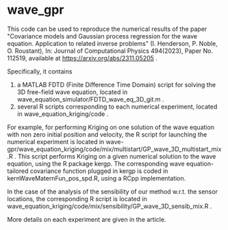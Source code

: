 # wave_gpr
This code can be used to reproduce the numerical results of the paper "Covariance models and Gaussian process regression for the wave equation. Application to related inverse problems" (I. Henderson, P. Noble, O. Roustant), In: Journal of Computational Physics 494(2023), Paper No. 112519,  available at https://arxiv.org/abs/2311.05205 .

Specifically, it contains
1) a MATLAB FDTD (Finite Difference Time Domain) script for solving the 3D free-field wave equation, located in wave_equation_simulator/FDTD_wave_eq_3D_git.m .
2) several R scripts corresponding to each numerical experiment, located in wave_equation_kriging/code .

For example, for performing Kriging on one solution of the wave equation with non zero initial position and velocity, the R script for launching the numerical experiment is located in wave-gpr/wave_equation_kriging/code/mix/multistart/GP_wave_3D_multistart_mix.R .
This script performs Kriging on a given numerical solution to the wave equation, using the R package kergp. The corresponding wave equation-tailored covariance function plugged in kergp is coded in kernWaveMaternFun_pos_spd.R, using a RCpp implementation.

In the case of the analysis of the sensibility of our method w.r.t. the sensor locations, the corresponding R script is located in wave_equation_kriging/code/mix/sensibility/GP_wave_3D_sensib_mix.R .

More details on each experiment are given in the article.

